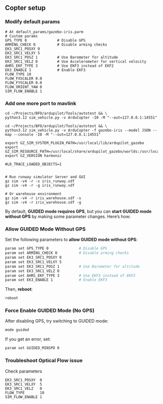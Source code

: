 ## Copter setup

### Modify default params

```
# At default_params/gazebo-iris.parm
# Custom params
GPS_TYPE 0              # Disable GPS
ARMING_CHECK 0          # Disable arming checks
EK3_SRC1_POSXY 0        
EK3_SRC1_VELXY 5        
EK3_SRC1_POSZ 1         # Use Barometer for altitude
EK3_SRC1_VELZ 0         # Use Accelerometer for vertical velocity
AHRS_EKF_TYPE 3         # Use EKF3 instead of EKF2
EK3_ENABLE 1            # Enable EKF3
FLOW_TYPE 10
FLOW_FXSCALER 0.0
FLOW_FYSCALER 0.0
FLOW_ORIENT_YAW 0
SIM_FLOW_ENABLE 1

```

### Add one more port to mavlink
```
cd ~/Projects/BFO/ardupilot/Tools/autotest && \
python3.12 sim_vehicle.py -v ArduCopter -I0 -M "--out=127.0.0.1:14551"

cd ~/Projects/BFO/ardupilot/Tools/autotest && \
python3.12 sim_vehicle.py -v ArduCopter -f gazebo-iris --model JSON --map --console -I0 -M "--out=127.0.0.1:14551"

export GZ_SIM_SYSTEM_PLUGIN_PATH=/usr/local/lib/ardupilot_gazebo
export GZ_SIM_RESOURCE_PATH=/usr/local/share/ardupilot_gazebo/worlds:/usr/local/share/ardupilot_gazebo/models
export GZ_VERSION harmonic

#LD_TRACE_LOADED_OBJECTS=1


# Run runway simulator Server and GUI
gz sim -v4 -r -s iris_runway.sdf
gz sim -v4 -r -g iris_runway.sdf

# Or warehouse environment
gz sim -v4 -r iris_warehouse.sdf -s
gz sim -v4 -r iris_warehouse.sdf -g

```

By default, **GUIDED mode requires GPS**, but you can **start GUIDED mode without GPS** by making some parameter changes. Here’s how:  


### Allow GUIDED Mode Without GPS
Set the following parameters to **allow GUIDED mode without GPS**:  
```bash
param set GPS_TYPE 0              # Disable GPS
param set ARMING_CHECK 0          # Disable arming checks
param set EK3_SRC1_POSXY 0        
param set EK3_SRC1_VELXY 5        
param set EK3_SRC1_POSZ 1         # Use Barometer for altitude
param set EK3_SRC1_VELZ 0         
param set AHRS_EKF_TYPE 3         # Use EKF3 instead of EKF2
param set EK3_ENABLE 1            # Enable EKF3
```
Then, **reboot**:  
```bash
reboot
```


### Force Enable GUIDED Mode (No GPS)
After disabling GPS, try switching to GUIDED mode:  
```bash
mode guided
```
If you get an error, set:  
```bash
param set GUIDED_MINSPD 0
```


### Troubleshoot Optical Flow issue

Check parameters

```
EK3_SRC1_POSXY  0
EK3_SRC1_VELXY  5
EK3_SRC1_VELZ   0
FLOW_TYPE       10
SIM_FLOW_ENABLE 1
```